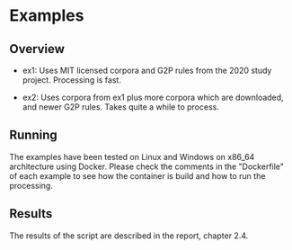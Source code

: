 # Examples

## Overview

- ex1: Uses MIT licensed corpora and G2P rules from the 2020 study project. Processing is fast.

- ex2: Uses corpora from ex1 plus more corpora which are downloaded, and newer G2P rules. Takes quite a while to process.

## Running

The examples have been tested on Linux and Windows on x86_64 architecture using Docker. 
Please check the comments in the "Dockerfile" of each example to see how the container is build and how to run the processing.

## Results

The results of the script are described in the report, chapter 2.4.
